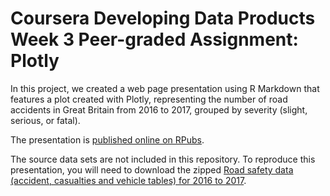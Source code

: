 # Coursera Developing Data Products Week 3 Peer-graded Assignment: Plotly

In this project, we created a web page presentation using R Markdown that features a plot created with Plotly, representing the number of road accidents in Great Britain from 2016 to 2017, grouped by severity (slight, serious, or fatal).

The presentation is [published online on RPubs](http://rpubs.com/alokTripathi/433395).

The source data sets are not included in this repository. To reproduce this presentation, you will need to download the zipped [Road safety data (accident, casualties and vehicle tables) for 2016 to 2017](https://data.gov.uk/dataset/cb7ae6f0-4be6-4935-9277-47e5ce24a11f/road-safety-data).

